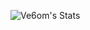 ![Ve6om's Stats](https://github-readme-stats.vercel.app/api?username=Ve6om&theme=prussian&show_icons=true&hide_border=true&count_private=true)
